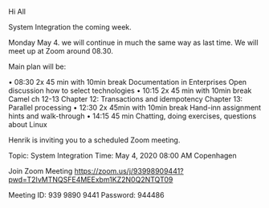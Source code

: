 Hi All 

System Integration the coming week.

Monday May 4. we will continue in much the same way as last time. We will meet up at Zoom around 08.30.


Main plan will be:

• 08:30 2x 45 min with 10min break
Documentation in Enterprises
Open discussion how to select technologies
• 10:15 2x 45 min with 10min break
Camel ch 12-13
Chapter 12: Transactions and idempotency
Chapter 13: Parallel processing
• 12:30 2x 45min with 10min break
Hand-inn assignment hints and walk-through
• 14:15 45 min
Chatting, doing exercises, questions about Linux


Henrik   is inviting you to a scheduled Zoom meeting.

Topic: System Integration
Time: May 4, 2020 08:00 AM Copenhagen

Join Zoom Meeting
https://zoom.us/j/93998909441?pwd=T2IvMTNQSFE4MEExbm1KZ2N0Q2NTQT09

Meeting ID: 939 9890 9441
Password: 944486
